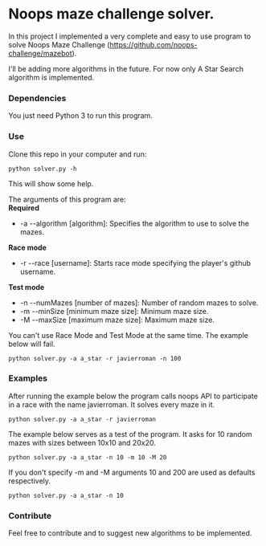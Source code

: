 # Noops maze challenge solver.

In this project I implemented a very complete and easy to use program to solve Noops Maze Challenge (https://github.com/noops-challenge/mazebot). 

I'll be adding more algorithms in the future. For now only A Star Search algorithm is implemented. 

### Dependencies

You just need Python 3 to run this program.

### Use

Clone this repo in your computer and run:

```
python solver.py -h
```

This will show some help.

The arguments of this program are:  
**Required**
* -a --algorithm [algorithm]: Specifies the algorithm to use to solve the mazes.  

**Race mode**
* -r --race [username]: Starts race mode specifying the player's github username.

**Test mode**
* -n --numMazes [number of mazes]: Number of random mazes to solve.
* -m --minSize [minimum maze size]: Minimum maze size.
* -M --maxSize [maximum maze size]: Maximum maze size.  
  
You can't use Race Mode and Test Mode at the same time. The example below will fail.
```
python solver.py -a a_star -r javierroman -n 100
```
### Examples
After running the example below the program calls noops API to participate in a race with the name javierroman. It solves every maze in it.
```
python solver.py -a a_star -r javierroman
```
The example below serves as a test of the program. It asks for 10 random mazes with sizes between 10x10 and 20x20.
```
python solver.py -a a_star -n 10 -m 10 -M 20
```
If you don't specify -m and -M arguments 10 and 200 are used as defaults respectively.
```
python solver.py -a a_star -n 10
```

### Contribute
Feel free to contribute and to suggest new algorithms to be implemented.
